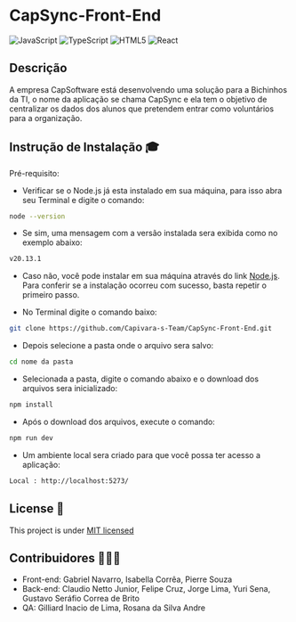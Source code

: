 
# CapSync-Front-End
![JavaScript](https://img.shields.io/badge/javascript-%23323330.svg?style=for-the-badge&logo=javascript&logoColor=%23F7DF1E)
![TypeScript](https://img.shields.io/badge/typescript-%23007ACC.svg?style=for-the-badge&logo=typescript&logoColor=white)
![HTML5](https://img.shields.io/badge/html5-%23E34F26.svg?style=for-the-badge&logo=html5&logoColor=white)
![React](https://img.shields.io/badge/react-%2320232a.svg?style=for-the-badge&logo=react&logoColor=%2361DAFB)

## Descrição 
A empresa CapSoftware está desenvolvendo uma solução para a Bichinhos da TI, o nome da aplicação se chama CapSync e ela tem o objetivo de centralizar os dados dos alunos que pretendem entrar como voluntários para a organização.

## Instrução de Instalação 🎓
Pré-requisito:
- Verificar se o Node.js já esta instalado em sua máquina, para isso abra seu Terminal e digite o comando:
```bash
node --version
```
- Se sim, uma mensagem com a versão instalada sera exibida como no exemplo abaixo:
```bash
v20.13.1
```
- Caso não, você pode instalar em sua máquina através do link [Node.js](https://nodejs.org/en). Para conferir se a instalação ocorreu com sucesso, basta repetir o primeiro passo.

- No Terminal digite o comando baixo:
```bash
git clone https://github.com/Capivara-s-Team/CapSync-Front-End.git
```
- Depois selecione a pasta onde o arquivo sera salvo:
```bash
cd nome da pasta
```
- Selecionada a pasta, digite o comando abaixo e o download dos arquivos sera inicializado:
```bash
npm install
```
- Após o download dos arquivos, execute o comando:
```bash
npm run dev
```
- Um ambiente local sera criado para que você possa ter acesso a aplicação:
```bash
Local : http://localhost:5273/
```

## License 📃
This project is under [MIT licensed](./LICENSE)

## Contribuidores 🙎🏻‍♂️
- Front-end: Gabriel Navarro, Isabella Corrêa, Pierre Souza
- Back-end: Claudio Netto Junior, Felipe Cruz, Jorge Lima, Yuri Sena, Gustavo Seráfio Correa de Brito
- QA: Gilliard Inacio de Lima, Rosana da Silva Andre




